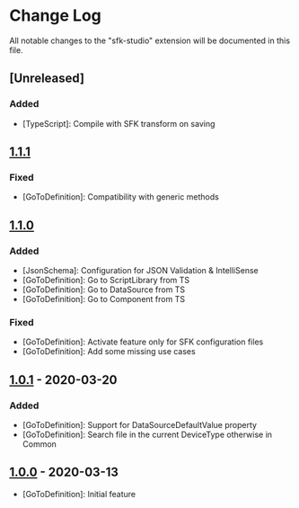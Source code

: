 # Change Log
All notable changes to the "sfk-studio" extension will be documented in this file.

## [Unreleased]

### Added
- [TypeScript]: Compile with SFK transform on saving

## [1.1.1]

### Fixed
- [GoToDefinition]: Compatibility with generic methods

## [1.1.0]

### Added
- [JsonSchema]: Configuration for JSON Validation & IntelliSense
- [GoToDefinition]: Go to ScriptLibrary from TS
- [GoToDefinition]: Go to DataSource from TS
- [GoToDefinition]: Go to Component from TS

### Fixed
- [GoToDefinition]: Activate feature only for SFK configuration files
- [GoToDefinition]: Add some missing use cases

## [1.0.1] - 2020-03-20

### Added
- [GoToDefinition]: Support for DataSourceDefaultValue property
- [GoToDefinition]: Search file in the current DeviceType otherwise in Common

## [1.0.0] - 2020-03-13
- [GoToDefinition]: Initial feature

[1.1.1]: https://github.com/phan2tom/vscode.sfk-studio/releases/tag/1.1.1
[1.1.0]: https://github.com/phan2tom/vscode.sfk-studio/releases/tag/1.1.0
[1.0.1]: https://github.com/phan2tom/vscode.sfk-studio/releases/tag/1.0.1
[1.0.0]: https://github.com/phan2tom/vscode.sfk-studio/commit/b6107068e738855454b2f4e681af6716a84c5f59
